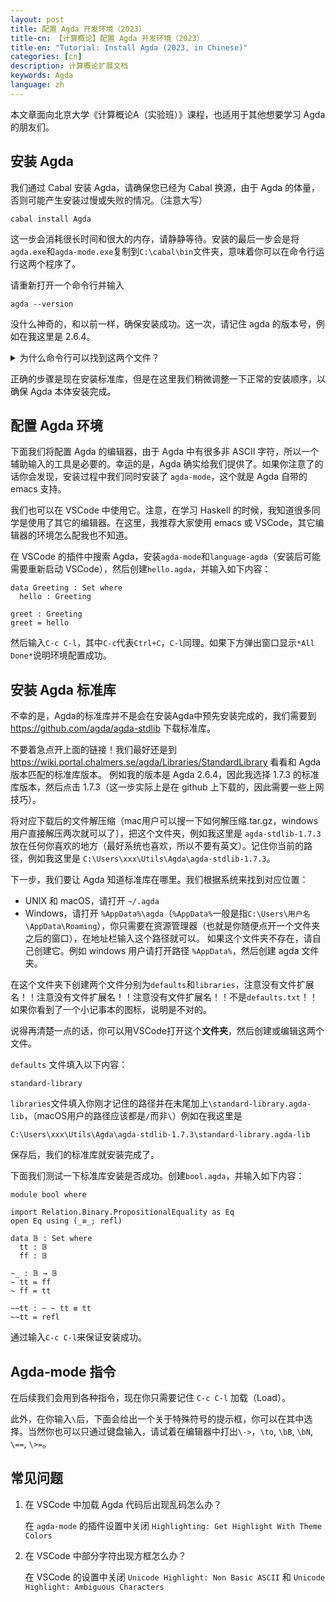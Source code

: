 ```yaml
---
layout: post
title: 配置 Agda 开发环境（2023）
title-cn: 【计算概论】配置 Agda 开发环境（2023）
title-en: "Tutorial: Install Agda (2023, in Chinese)"
categories: [cn]
description: 计算概论扩展文档
keywords: Agda
language: zh
---
```


<style>
.link-block {
  font-style: normal;
  overflow: auto;
  white-space: nowrap;
  font-family: SFMono-Regular, Menlo, Monaco, Consolas, "Liberation Mono", "Courier New", monospace;
  margin-bottom: 15px;
  padding-left: 10px;
  color: #666;
}
</style>

本文章面向北京大学《计算概论A（实验班）》课程，也适用于其他想要学习 Agda 的朋友们。

## 安装 Agda

我们通过 Cabal 安装 Agda，请确保您已经为 Cabal 换源，由于 Agda 的体量，否则可能产生安装过慢或失败的情况。（注意大写）
```
cabal install Agda
```
这一步会消耗很长时间和很大的内存，请静静等待。安装的最后一步会是将`agda.exe`和`agda-mode.exe`复制到`C:\cabal\bin`文件夹，意味着你可以在命令行运行这两个程序了。

请重新打开一个命令行并输入
```
agda --version
```
没什么神奇的，和以前一样，确保安装成功。这一次，请记住 agda 的版本号，例如在我这里是 2.6.4。

<details>
  <summary>为什么命令行可以找到这两个文件？</summary>
  <p>
  前提是 `C:\cabal\bin` 在你的环境变量 PATH 中，除非你自己操作过，否则安装 Haskell 的过程中这一步是自动完成的。
  </p>
  <p>
  大体而言，环境变量中的 PATH 就是一个导航。在你试图运行一个程序时，系统会去环境变量中的每一个路径里面找一找，看看你试图运行的应用程序是否在这个文件夹中。在 Windows 中，你可以在开始菜单的搜索中输入“PATH”或“环境变量”来打开“系统属性”的窗口，点击“环境变量”就可以看到所有环境变量，PATH 是其中之一。
  </p>
</details>

正确的步骤是现在安装标准库，但是在这里我们稍微调整一下正常的安装顺序，以确保 Agda 本体安装完成。

## 配置 Agda 环境

下面我们将配置 Agda 的编辑器，由于 Agda 中有很多非 ASCII 字符，所以一个辅助输入的工具是必要的。幸运的是，Agda 确实给我们提供了。如果你注意了的话你会发现，安装过程中我们同时安装了 `agda-mode`，这个就是 Agda 自带的 emacs 支持。

我们也可以在 VSCode 中使用它。注意，在学习 Haskell 的时候，我知道很多同学是使用了其它的编辑器。在这里，我推荐大家使用 emacs 或 VSCode，其它编辑器的环境怎么配我也不知道。

在 VSCode 的插件中搜索 Agda，安装`agda-mode`和`language-agda`（安装后可能需要重新启动 VSCode），然后创建`hello.agda`，并输入如下内容：
```
data Greeting : Set where
  hello : Greeting

greet : Greeting
greet = hello
```
然后输入`C-c C-l`，其中`C-c`代表`Ctrl+C`，`C-l`同理。如果下方弹出窗口显示`*All Done*`说明环境配置成功。

## 安装 Agda 标准库

不幸的是，Agda的标准库并不是会在安装Agda中预先安装完成的，我们需要到 https://github.com/agda/agda-stdlib 下载标准库。

不要着急点开上面的链接！我们最好还是到 https://wiki.portal.chalmers.se/agda/Libraries/StandardLibrary 看看和 Agda 版本匹配的标准库版本。
例如我的版本是 Agda 2.6.4，因此我选择 1.7.3 的标准库版本，然后点击 1.7.3（这一步实际上是在 github 上下载的，因此需要一些上网技巧）。

将对应下载后的文件解压缩（mac用户可以搜一下如何解压缩.tar.gz，windows 用户直接解压两次就可以了），把这个文件夹，例如我这里是 `agda-stdlib-1.7.3` 放在任何你喜欢的地方（最好系统也喜欢，所以不要有英文）。记住你当前的路径，例如我这里是 `C:\Users\xxx\Utils\Agda\agda-stdlib-1.7.3`。

下一步，我们要让 Agda 知道标准库在哪里。我们根据系统来找到对应位置：
- UNIX 和 macOS，请打开 `~/.agda`
- Windows，请打开 `%AppData%\agda`（`%AppData%`一般是指`C:\Users\用户名\AppData\Roaming`），你只需要在资源管理器（也就是你随便点开一个文件夹之后的窗口），在地址栏输入这个路径就可以。
如果这个文件夹不存在，请自己创建它。例如 windows 用户请打开路径 `%AppData%`，然后创建 agda 文件夹。

在这个文件夹下创建两个文件分别为`defaults`和`libraries`，注意没有文件扩展名！！注意没有文件扩展名！！注意没有文件扩展名！！不是`defaults.txt`！！如果你看到了一个小记事本的图标，说明是不对的。

说得再清楚一点的话，你可以用VSCode打开这个**文件夹**，然后创建或编辑这两个文件。

`defaults` 文件填入以下内容：
```
standard-library
```

`libraries`文件填入你刚才记住的路径并在末尾加上`\standard-library.agda-lib`，（macOS用户的路径应该都是`/`而非`\`）例如在我这里是
```
C:\Users\xxx\Utils\Agda\agda-stdlib-1.7.3\standard-library.agda-lib
```
保存后，我们的标准库就安装完成了。

下面我们测试一下标准库安装是否成功。创建`bool.agda`，并输入如下内容：
```
module bool where

import Relation.Binary.PropositionalEquality as Eq
open Eq using (_≡_; refl)

data 𝔹 : Set where
  tt : 𝔹
  ff : 𝔹

~_ : 𝔹 → 𝔹
~ tt = ff
~ ff = tt

~~tt : ~ ~ tt ≡ tt
~~tt = refl
```

通过输入`C-c C-l`来保证安装成功。

## Agda-mode 指令

在后续我们会用到各种指令，现在你只需要记住 `C-c C-l` 加载（Load）。

此外，在你输入`\`后，下面会给出一个关于特殊符号的提示框，你可以在其中选择。当然你也可以只通过键盘输入，请试着在编辑器中打出`\->`，`\to`, `\bB`, `\bN`, `\==`, `\>=`。

## 常见问题

1. 在 VSCode 中加载 Agda 代码后出现乱码怎么办？
   
   在 `agda-mode` 的插件设置中关闭 `Highlighting: Get Highlight With Theme Colors`

2. 在 VSCode 中部分字符出现方框怎么办？

   在 VSCode 的设置中关闭 `Unicode Highlight: Non Basic ASCII` 和 `Unicode Highlight: Ambiguous Characters`
